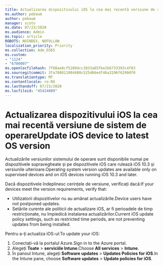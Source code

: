 ```yaml
---
title: Actualizarea dispozitivului iOS la cea mai recentă versiune de sistem de operare
ms.author: pebaum
author: pebaum
manager: scotv
ms.date: 07/23/2020
ms.audience: Admin
ms.topic: article
ROBOTS: NOINDEX, NOFOLLOW
localization_priority: Priority
ms.collection: Adm_O365
ms.custom:
- "1124"
- "6700007"
ms.openlocfilehash: 7f08ae8cf5289dcc3833a85fbe2b6733393c4f83
ms.sourcegitcommit: 3fa780811984400c525d66edf46a3196f6290df0
ms.translationtype: MT
ms.contentlocale: ro-RO
ms.lasthandoff: 07/23/2020
ms.locfileid: "45424089"
---
```

# <a name="update-ios-device-to-latest-os-version"></a><span data-ttu-id="3a484-102">Actualizarea dispozitivului iOS la cea mai recentă versiune de sistem de operare</span><span class="sxs-lookup"><span data-stu-id="3a484-102">Update iOS device to latest OS version</span></span>

<span data-ttu-id="3a484-103">Actualizările versiunilor sistemului de operare sunt disponibile numai pe dispozitivele supravegheate și pe dispozitivele iOS care rulează iOS 10.3 și versiunile ulterioare.</span><span class="sxs-lookup"><span data-stu-id="3a484-103">Operating system version updates are available only on supervised devices and on iOS devices running iOS 10.3 and later.</span></span>

<span data-ttu-id="3a484-104">Dacă dispozitivele îndeplinesc cerințele de versiune, verificați dacă:</span><span class="sxs-lookup"><span data-stu-id="3a484-104">If your devices meet the version requirements, verify that:</span></span>  
- <span data-ttu-id="3a484-105">Utilizatorii dispozitivelor nu au amânat actualizările.</span><span class="sxs-lookup"><span data-stu-id="3a484-105">Device users have not postponed updates.</span></span>  
- <span data-ttu-id="3a484-106">Setările curente ale politicii de actualizare iOS, ar fi perioadele de timp restricționate, nu împiedică instalarea actualizărilor.</span><span class="sxs-lookup"><span data-stu-id="3a484-106">Current iOS update policy settings, such as restricted time periods, are not preventing updates from being installed.</span></span>

<span data-ttu-id="3a484-107">Pentru a-ți actualiza iOS-ul:</span><span class="sxs-lookup"><span data-stu-id="3a484-107">To update your iOS:</span></span>

1. <span data-ttu-id="3a484-108">Conectați-vă la portalul Azure.</span><span class="sxs-lookup"><span data-stu-id="3a484-108">Sign in to the Azure portal.</span></span>
2. <span data-ttu-id="3a484-109">Alegeți **Toate**  >  **serviciile Intune**.</span><span class="sxs-lookup"><span data-stu-id="3a484-109">Choose **All services** > **Intune**.</span></span>
3. <span data-ttu-id="3a484-110">În panoul Intune, alegeți **Software updates**  >  **Updates Policies for iOS**.</span><span class="sxs-lookup"><span data-stu-id="3a484-110">In the Intune pane, choose **Software updates** > **Update policies for iOS**.</span></span>